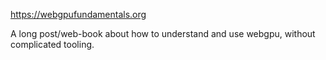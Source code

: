 https://webgpufundamentals.org

A long post/web-book about how to understand and use webgpu, without complicated tooling.